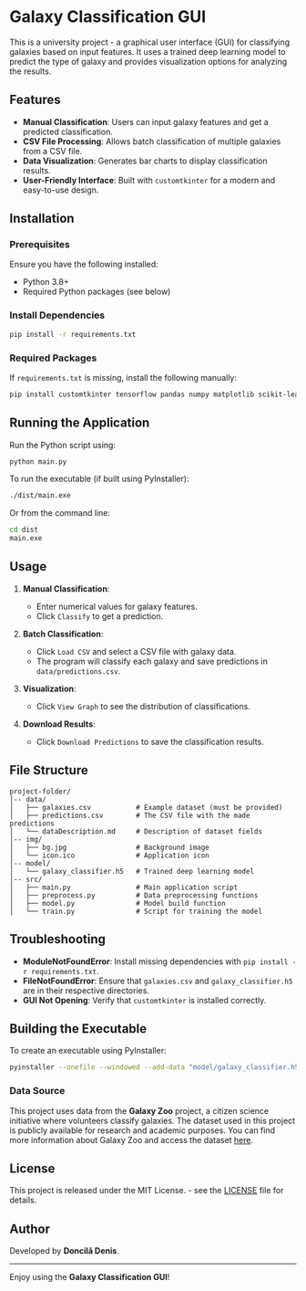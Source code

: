 # Galaxy Classification GUI

This is a university project - a graphical user interface (GUI) for classifying galaxies based on input features. It uses a trained deep learning model to predict the type of galaxy and provides visualization options for analyzing the results.

## Features
- **Manual Classification**: Users can input galaxy features and get a predicted classification.
- **CSV File Processing**: Allows batch classification of multiple galaxies from a CSV file.
- **Data Visualization**: Generates bar charts to display classification results.
- **User-Friendly Interface**: Built with `customtkinter` for a modern and easy-to-use design.

## Installation
### Prerequisites
Ensure you have the following installed:
- Python 3.8+
- Required Python packages (see below)

### Install Dependencies
```bash
pip install -r requirements.txt
```

### Required Packages
If `requirements.txt` is missing, install the following manually:
```bash
pip install customtkinter tensorflow pandas numpy matplotlib scikit-learn pillow
```

## Running the Application
Run the Python script using:
```bash
python main.py
```

To run the executable (if built using PyInstaller):
```bash
./dist/main.exe
```
Or from the command line:
```bash
cd dist
main.exe
```

## Usage
1. **Manual Classification**:
   - Enter numerical values for galaxy features.
   - Click `Classify` to get a prediction.

2. **Batch Classification**:
   - Click `Load CSV` and select a CSV file with galaxy data.
   - The program will classify each galaxy and save predictions in `data/predictions.csv`.

3. **Visualization**:
   - Click `View Graph` to see the distribution of classifications.

4. **Download Results**:
   - Click `Download Predictions` to save the classification results.

## File Structure
```
project-folder/
│-- data/
│   ├── galaxies.csv           # Example dataset (must be provided)
│   ├── predictions.csv        # The CSV file with the made predictions
│   └── dataDescription.md     # Description of dataset fields
│-- img/
│   ├── bg.jpg                 # Background image
│   └── icon.ico               # Application icon
│-- model/
│   └── galaxy_classifier.h5   # Trained deep learning model
│-- src/
│   ├── main.py                # Main application script
│   ├── preprocess.py          # Data preprocessing functions
│   ├── model.py               # Model build function
│   └── train.py               # Script for training the model
```

## Troubleshooting
- **ModuleNotFoundError**: Install missing dependencies with `pip install -r requirements.txt`.
- **FileNotFoundError**: Ensure that `galaxies.csv` and `galaxy_classifier.h5` are in their respective directories.
- **GUI Not Opening**: Verify that `customtkinter` is installed correctly.

## Building the Executable
To create an executable using PyInstaller:
```bash
pyinstaller --onefile --windowed --add-data "model/galaxy_classifier.h5;model" --add-data "data/*;data" --add-data "img/*;img" --icon="img/icon.ico" main.py
```

### Data Source

This project uses data from the **Galaxy Zoo** project, a citizen science initiative where volunteers classify galaxies. The dataset used in this project is publicly available for research and academic purposes. You can find more information about Galaxy Zoo and access the dataset [here](https://data.galaxyzoo.org).

## License
This project is released under the MIT License. - see the [LICENSE](./LICENSE) file for details.

## Author
Developed by **Doncilă Denis**.

---
Enjoy using the **Galaxy Classification GUI**!

